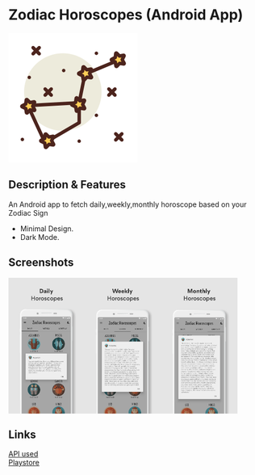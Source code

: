 # Zodiac Horoscopes (Android App)<br />
![App Logo](https://github.com/Fewrie/Zodiac-Horoscopes/blob/master/images/constellation.png "Icon")

## Description & Features
An Android app to fetch daily,weekly,monthly horoscope based on your Zodiac Sign
* Minimal Design.
* Dark Mode.

## Screenshots
<div style="display:flex;">
<img alt="App image" src="images/daily.jpg" width="30%">
<img alt="App image" src="images/weekly.jpg" width="30%">
<img alt="App image" src="images/monthly.jpg" width="30%">
</div>

## Links
[API used](https://unsplash.com/developers)     <br />
[Playstore](https://play.google.com/store/apps/details?id=com.enigmaticdevs.wallinator)
